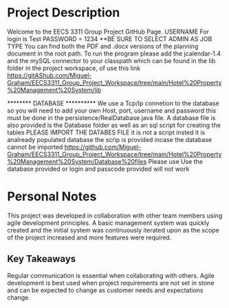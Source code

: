 # Project Description
Welcome to the EECS 3311 Group Project GitHub Page.
USERNAME For login is Test 
PASSWORD = 1234  **BE SURE TO SELECT ADMIN AS JOB TYPE
You can find both the PDF and .docx versions of the planning document in the root path.
To run the program please add the jcalendar-1.4 and the mySQL connector to your classpath which can be found in the lib folder
in the project workspace, of use this link https://gitAShub.com/Miguel-Graham/EECS3311_Group_Project_Workspace/tree/main/Hotel%20Property%20Management%20System/lib


********  DATABASE **********
We use a Tcp/Ip connetion to the database so you will need to add your own Host, port, username and password this must be done in the persistence/RealDatabase.java file.
A database file is also provided is the Database folder as well as an sql script for creating the tables PLEASE IMPORT THE DATABES FILE it is not a script insted it is analready populated database the scrip is provided incase the database cannot be imported https://github.com/Miguel-Graham/EECS3311_Group_Project_Workspace/tree/main/Hotel%20Property%20Management%20System/Database%20files
Please use Use the database provided or login and passcode provided will not work


# Personal Notes
This project was developed in collaboration with other team members using agile development principles. A basic management system was quickly created and the initial system was continuously iterated upon as the scope of the project increased and more features were required. 

## Key Takeaways
Regular communication is essential when collaborating with others.
Agile development is best used when project requirements are not set in stone and can be expected to change as customer needs and expectations change.
